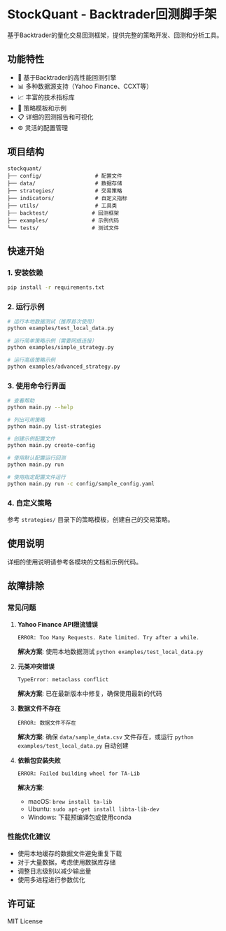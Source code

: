 # StockQuant - Backtrader回测脚手架

基于Backtrader的量化交易回测框架，提供完整的策略开发、回测和分析工具。

## 功能特性

- 🚀 基于Backtrader的高性能回测引擎
- 📊 多种数据源支持（Yahoo Finance、CCXT等）
- 📈 丰富的技术指标库
- 🎯 策略模板和示例
- 📋 详细的回测报告和可视化
- ⚙️ 灵活的配置管理

## 项目结构

```
stockquant/
├── config/                 # 配置文件
├── data/                   # 数据存储
├── strategies/             # 交易策略
├── indicators/             # 自定义指标
├── utils/                  # 工具类
├── backtest/              # 回测框架
├── examples/              # 示例代码
└── tests/                 # 测试文件
```

## 快速开始

### 1. 安装依赖

```bash
pip install -r requirements.txt
```

### 2. 运行示例

```bash
# 运行本地数据测试（推荐首次使用）
python examples/test_local_data.py

# 运行简单策略示例（需要网络连接）
python examples/simple_strategy.py

# 运行高级策略示例
python examples/advanced_strategy.py
```

### 3. 使用命令行界面

```bash
# 查看帮助
python main.py --help

# 列出可用策略
python main.py list-strategies

# 创建示例配置文件
python main.py create-config

# 使用默认配置运行回测
python main.py run

# 使用指定配置文件运行
python main.py run -c config/sample_config.yaml
```

### 4. 自定义策略

参考 `strategies/` 目录下的策略模板，创建自己的交易策略。

## 使用说明

详细的使用说明请参考各模块的文档和示例代码。

## 故障排除

### 常见问题

1. **Yahoo Finance API限流错误**
   ```
   ERROR: Too Many Requests. Rate limited. Try after a while.
   ```
   **解决方案**: 使用本地数据测试 `python examples/test_local_data.py`

2. **元类冲突错误**
   ```
   TypeError: metaclass conflict
   ```
   **解决方案**: 已在最新版本中修复，确保使用最新的代码

3. **数据文件不存在**
   ```
   ERROR: 数据文件不存在
   ```
   **解决方案**: 确保 `data/sample_data.csv` 文件存在，或运行 `python examples/test_local_data.py` 自动创建

4. **依赖包安装失败**
   ```
   ERROR: Failed building wheel for TA-Lib
   ```
   **解决方案**: 
   - macOS: `brew install ta-lib`
   - Ubuntu: `sudo apt-get install libta-lib-dev`
   - Windows: 下载预编译包或使用conda

### 性能优化建议

- 使用本地缓存的数据文件避免重复下载
- 对于大量数据，考虑使用数据库存储
- 调整日志级别以减少输出量
- 使用多进程进行参数优化

## 许可证

MIT License